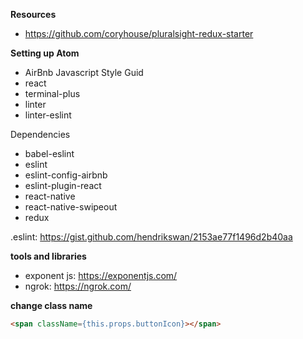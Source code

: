 **Resources**

* https://github.com/coryhouse/pluralsight-redux-starter

**Setting up Atom**

* AirBnb Javascript Style Guid
* react
* terminal-plus
* linter
* linter-eslint

Dependencies

* babel-eslint
* eslint
* eslint-config-airbnb
* eslint-plugin-react
* react-native
* react-native-swipeout
* redux

.eslint: https://gist.github.com/hendrikswan/2153ae77f1496d2b40aa

**tools and libraries**

* exponent js: https://exponentjs.com/
* ngrok: https://ngrok.com/

**change class name**

```html
<span className={this.props.buttonIcon}></span>
```
